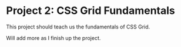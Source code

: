 <h1>Project 2: CSS Grid Fundamentals</h1>

<p>This project should teach us the fundamentals of CSS Grid.</p>
<p>Will add more as I finish up the project.</p>